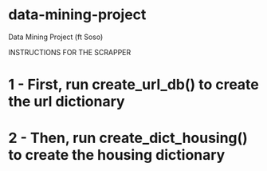 # data-mining-project
Data Mining Project (ft Soso)

INSTRUCTIONS FOR THE SCRAPPER
# 1 - First, run create_url_db() to create the url dictionary
# 2 - Then, run create_dict_housing() to create the housing dictionary